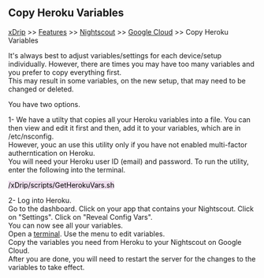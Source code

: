 ## Copy Heroku Variables
[xDrip](../../README.md) >> [Features](../Features_page.md) >> [Nightscout](../Nightscout_page.md) >> [Google Cloud](./GoogleCloud.md) >> Copy Heroku Variables  
  
It's always best to adjust variables/settings for each device/setup individually.  However, there are times you may have too many variables and you prefer to copy everything first.  
This may result in some variables, on the new setup, that may need to be changed or deleted.  
  
You have two options. 
  
1- We have a utilty that copies all your Heroku variables into a file.  You can then view and edit it first and then, add it to your variables, which are in /etc/nsconfig.  
However, youc an use this utility only if you have not enabled multi-factor autherntication on Heroku.  
You will need your Heroku user ID (email) and password.  To run the utility, enter the following into the terminal.  
  
<mark style="background-color: #eFdFef">/xDrip/scripts/GetHerokuVars.sh</mark>  
  
2- Log into Heroku.  
Go to the dashboard.  Click on your app that contains your Nightscout.  Click on "Settings".  Click on "Reveal Config Vars".  
You can now see all your variables.  
Open a [terminal](./Terminal.md).  Use the menu to edit variables.  
Copy the variables you need from Heroku to your Nightscout on Google Cloud.  
After you are done, you will need to restart the server for the changes to the variables to take effect.  
 

